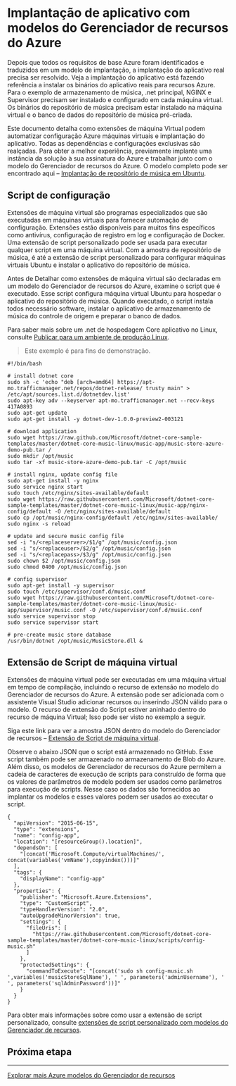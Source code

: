 <properties
   pageTitle="Automatizar a implantação do aplicativo com as extensões de máquina Virtual | Microsoft Azure"
   description="Tutorial do Azure Máquina Virtual DotNet Core"
   services="virtual-machines-linux"
   documentationCenter="virtual-machines"
   authors="neilpeterson"
   manager="timlt"
   editor="tysonn"
   tags="azure-service-management"/>

<tags
   ms.service="virtual-machines-linux"
   ms.devlang="na"
   ms.topic="article"
   ms.tgt_pltfrm="vm-linux"
   ms.workload="infrastructure"
   ms.date="09/21/2016"
   ms.author="nepeters"/>

# <a name="application-deployment-with-azure-resource-manager-templates"></a>Implantação de aplicativo com modelos do Gerenciador de recursos do Azure

Depois que todos os requisitos de base Azure foram identificados e traduzidos em um modelo de implantação, a implantação do aplicativo real precisa ser resolvido. Veja a implantação do aplicativo está fazendo referência a instalar os binários do aplicativo reais para recursos Azure. Para o exemplo de armazenamento de música, .net principal, NGINX e Supervisor precisam ser instalado e configurado em cada máquina virtual. Os binários do repositório de música precisam estar instalado na máquina virtual e o banco de dados do repositório de música pré-criada.

Este documento detalha como extensões de máquina Virtual podem automatizar configuração Azure máquinas virtuais e implantação do aplicativo. Todas as dependências e configurações exclusivas são realçadas. Para obter a melhor experiência, previamente implante uma instância da solução à sua assinatura do Azure e trabalhar junto com o modelo do Gerenciador de recursos do Azure. O modelo completo pode ser encontrado aqui – [Implantação de repositório de música em Ubuntu](https://github.com/Microsoft/dotnet-core-sample-templates/tree/master/dotnet-core-music-linux).

## <a name="configuration-script"></a>Script de configuração

Extensões de máquina virtual são programas especializados que são executadas em máquinas virtuais para fornecer automação de configuração. Extensões estão disponíveis para muitos fins específicos como antivírus, configuração de registro em log e configuração de Docker. Uma extensão de script personalizado pode ser usada para executar qualquer script em uma máquina virtual. Com a amostra de repositório de música, é até a extensão de script personalizado para configurar máquinas virtuais Ubuntu e instalar o aplicativo do repositório de música.

Antes de Detalhar como extensões de máquina virtual são declaradas em um modelo do Gerenciador de recursos do Azure, examine o script que é executado. Esse script configura máquina virtual Ubuntu para hospedar o aplicativo do repositório de música. Quando executado, o script instala todos necessário software, instalar o aplicativo de armazenamento de música do controle de origem e preparar o banco de dados. 

Para saber mais sobre um .net de hospedagem Core aplicativo no Linux, consulte [Publicar para um ambiente de produção Linux](https://docs.asp.net/en/latest/publishing/linuxproduction.html). 

> Este exemplo é para fins de demonstração.

```none
#!/bin/bash

# install dotnet core
sudo sh -c 'echo "deb [arch=amd64] https://apt-mo.trafficmanager.net/repos/dotnet-release/ trusty main" > /etc/apt/sources.list.d/dotnetdev.list'
sudo apt-key adv --keyserver apt-mo.trafficmanager.net --recv-keys 417A0893
sudo apt-get update
sudo apt-get install -y dotnet-dev-1.0.0-preview2-003121

# download application
sudo wget https://raw.github.com/Microsoft/dotnet-core-sample-templates/master/dotnet-core-music-linux/music-app/music-store-azure-demo-pub.tar /
sudo mkdir /opt/music
sudo tar -xf music-store-azure-demo-pub.tar -C /opt/music

# install nginx, update config file
sudo apt-get install -y nginx
sudo service nginx start
sudo touch /etc/nginx/sites-available/default
sudo wget https://raw.githubusercontent.com/Microsoft/dotnet-core-sample-templates/master/dotnet-core-music-linux/music-app/nginx-config/default -O /etc/nginx/sites-available/default
sudo cp /opt/music/nginx-config/default /etc/nginx/sites-available/
sudo nginx -s reload

# update and secure music config file
sed -i "s/<replaceserver>/$1/g" /opt/music/config.json
sed -i "s/<replaceuser>/$2/g" /opt/music/config.json
sed -i "s/<replacepass>/$3/g" /opt/music/config.json
sudo chown $2 /opt/music/config.json
sudo chmod 0400 /opt/music/config.json

# config supervisor
sudo apt-get install -y supervisor
sudo touch /etc/supervisor/conf.d/music.conf
sudo wget https://raw.githubusercontent.com/Microsoft/dotnet-core-sample-templates/master/dotnet-core-music-linux/music-app/supervisor/music.conf -O /etc/supervisor/conf.d/music.conf
sudo service supervisor stop
sudo service supervisor start

# pre-create music store database
/usr/bin/dotnet /opt/music/MusicStore.dll &
```

## <a name="vm-script-extension"></a>Extensão de Script de máquina virtual

Extensões de máquina virtual pode ser executadas em uma máquina virtual em tempo de compilação, incluindo o recurso de extensão no modelo do Gerenciador de recursos do Azure. A extensão pode ser adicionada com o assistente Visual Studio adicionar recursos ou inserindo JSON válido para o modelo. O recurso de extensão do Script estiver aninhado dentro do recurso de máquina Virtual; Isso pode ser visto no exemplo a seguir.

Siga este link para ver a amostra JSON dentro do modelo do Gerenciador de recursos – [Extensão de Script de máquina virtual](https://github.com/Microsoft/dotnet-core-sample-templates/blob/master/dotnet-core-music-linux/azuredeploy.json#L359). 

Observe o abaixo JSON que o script está armazenado no GitHub. Esse script também pode ser armazenado no armazenamento de Blob do Azure. Além disso, os modelos de Gerenciador de recursos do Azure permitem a cadeia de caracteres de execução de scripts para construído de forma que os valores de parâmetros de modelo podem ser usados como parâmetros para execução de scripts. Nesse caso os dados são fornecidos ao implantar os modelos e esses valores podem ser usados ao executar o script.

```none
{
  "apiVersion": "2015-06-15",
  "type": "extensions",
  "name": "config-app",
  "location": "[resourceGroup().location]",
  "dependsOn": [
    "[concat('Microsoft.Compute/virtualMachines/', concat(variables('vmName'),copyindex()))]"
  ],
  "tags": {
    "displayName": "config-app"
  },
  "properties": {
    "publisher": "Microsoft.Azure.Extensions",
    "type": "CustomScript",
    "typeHandlerVersion": "2.0",
    "autoUpgradeMinorVersion": true,
    "settings": {
      "fileUris": [
        "https://raw.githubusercontent.com/Microsoft/dotnet-core-sample-templates/master/dotnet-core-music-linux/scripts/config-music.sh"
      ]
    },
    "protectedSettings": {
      "commandToExecute": "[concat('sudo sh config-music.sh ',variables('musicStoreSqlName'), ' ', parameters('adminUsername'), ' ', parameters('sqlAdminPassword'))]"
    }
  }
}
```

Para obter mais informações sobre como usar a extensão de script personalizado, consulte [extensões de script personalizado com modelos do Gerenciador de recursos](./virtual-machines-linux-extensions-customscript.md).

## <a name="next-step"></a>Próxima etapa

<hr>

[Explorar mais Azure modelos do Gerenciador de recursos](https://github.com/Azure/azure-quickstart-templates)
